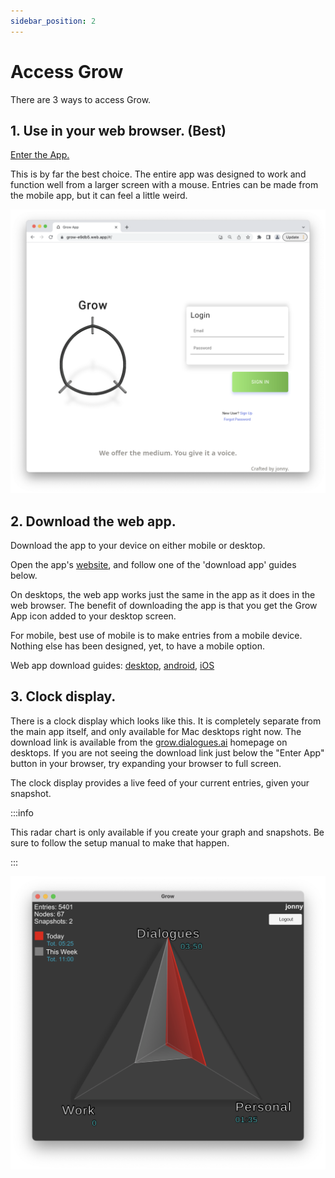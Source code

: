 ```yaml
---
sidebar_position: 2
---
```


# Access Grow

There are 3 ways to access Grow.


## 1. Use in your web browser. (Best)

[Enter the App.](https://grow-e9db5.web.app/)

This is by far the best choice. The entire app was designed to work and function well from a larger screen with a mouse. Entries can be made from the mobile app, but it can feel a little weird.


![/img/login_screen/login_screen](/img/login_screen/login_screen.png)

## 2. Download the web app.

Download the app to your device on either mobile or desktop.

Open the app's [website](https://grow-e9db5.web.app/), and follow one of the 'download app' guides below.

On desktops, the web app works just the same in the app as it does in the web browser. The benefit of downloading the app is that you get the Grow App icon added to your desktop screen.

For mobile, best use of mobile is to make entries from a mobile device. Nothing else has been designed, yet, to have a mobile option.

Web app download guides: [desktop](https://support.google.com/chrome/answer/9658361?hl=en&co=GENIE.Platform%3DDesktop&oco=1#zippy=%2Cuninstall-from-a-chromebook%2Cuninstall-from-a-windows-mac-or-linux-computer), [android](https://support.google.com/chrome/answer/9658361?hl=en&co=GENIE.Platform%3DDesktop&oco=1#zippy=%2Cuninstall-from-a-chromebook%2Cuninstall-from-a-windows-mac-or-linux-computer), [iOS](https://www.wikihow.com/Install-Web-Apps-on-iPhone-or-iPad)


## 3. Clock display.

There is a clock display which looks like this. It is completely separate from the main app itself, and only available for Mac desktops right now. The download link is available from the [grow.dialogues.ai](https://grow.dialogues.ai/) homepage on desktops. If you are not seeing the download link just below the "Enter App" button in your browser, try expanding your browser to full screen.

The clock display provides a live feed of your current entries, given your snapshot.

:::info

This radar chart is only available if you create your graph and snapshots. Be sure to follow the setup manual to make that happen.

:::

![/grow-docs/img/unity_clock/unity_app](/img/unity_clock/unity_app.png)